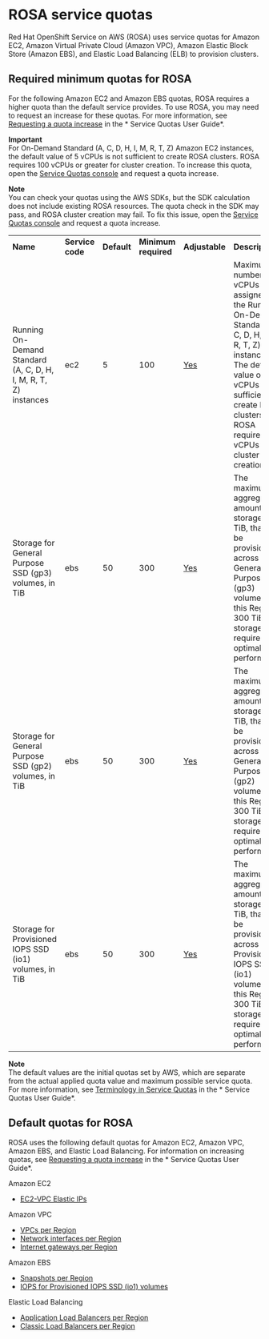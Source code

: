 # ROSA service quotas<a name="service-quotas-rosa"></a>

 Red Hat OpenShift Service on AWS \(ROSA\) uses service quotas for Amazon EC2, Amazon Virtual Private Cloud \(Amazon VPC\), Amazon Elastic Block Store \(Amazon EBS\), and Elastic Load Balancing \(ELB\) to provision clusters\.

## Required minimum quotas for ROSA<a name="required-quotas"></a>

For the following Amazon EC2 and Amazon EBS quotas, ROSA requires a higher quota than the default service provides\. To use ROSA, you may need to request an increase for these quotas\. For more information, see [Requesting a quota increase](https://docs.aws.amazon.com/servicequotas/latest/userguide/request-quota-increase.html) in the * Service Quotas User Guide*\.

**Important**  
For On\-Demand Standard \(A, C, D, H, I, M, R, T, Z\) Amazon EC2 instances, the default value of 5 vCPUs is not sufficient to create ROSA clusters\. ROSA requires 100 vCPUs or greater for cluster creation\. To increase this quota, open the [Service Quotas console](https://console.aws.amazon.com/servicequotas/home/services/ec2/quotas/L-1216C47A) and request a quota increase\.

**Note**  
You can check your quotas using the AWS SDKs, but the SDK calculation does not include existing ROSA resources\. The quota check in the SDK may pass, and ROSA cluster creation may fail\. To fix this issue, open the [Service Quotas console](https://console.aws.amazon.com/servicequotas) and request a quota increase\.


|  |  |  |  |  |  | 
| --- |--- |--- |--- |--- |--- |
|   **Name**   |   **Service code**   |   **Default**   |   **Minimum required**   |   **Adjustable**   |   **Description**   | 
|  Running On\-Demand Standard \(A, C, D, H, I, M, R, T, Z\) instances  |  ec2  |  5  |  100  |   [Yes](https://console.aws.amazon.com/servicequotas/home/services/ec2/quotas/L-1216C47A)   |  Maximum number of vCPUs assigned to the Running On\-Demand Standard \(A, C, D, H, I, M, R, T, Z\) instances\. The default value of 5 vCPUs is not sufficient to create ROSA clusters\. ROSA requires 100 vCPUs for cluster creation\.  | 
|  Storage for General Purpose SSD \(gp3\) volumes, in TiB  |  ebs  |  50  |  300  |   [Yes](https://console.aws.amazon.com/servicequotas/home/services/ebs/quotas/L-7A658B76)   |  The maximum aggregated amount of storage, in TiB, that can be provisioned across General Purpose SSD \(gp3\) volumes in this Region\. 300 TiB of storage is required for optimal performance\.  | 
|  Storage for General Purpose SSD \(gp2\) volumes, in TiB  |  ebs  |  50  |  300  |   [Yes](https://console.aws.amazon.com/servicequotas/home/services/ebs/quotas/L-D18FCD1D)   |  The maximum aggregated amount of storage, in TiB, that can be provisioned across General Purpose SSD \(gp2\) volumes in this Region\. 300 TiB of storage is required for optimal performance\.  | 
|  Storage for Provisioned IOPS SSD \(io1\) volumes, in TiB  |  ebs  |  50  |  300  |   [Yes](https://console.aws.amazon.com/servicequotas/home/services/ebs/quotas/L-FD252861)   |  The maximum aggregated amount of storage, in TiB, that can be provisioned across Provisioned IOPS SSD \(io1\) volumes in this Region\. 300 TiB of storage is required for optimal performance\.  | 

**Note**  
The default values are the initial quotas set by AWS, which are separate from the actual applied quota value and maximum possible service quota\. For more information, see [Terminology in Service Quotas](https://docs.aws.amazon.com/servicequotas/latest/userguide/intro.html#intro_getting-started) in the * Service Quotas User Guide*\.

## Default quotas for ROSA<a name="default-quotas"></a>

 ROSA uses the following default quotas for Amazon EC2, Amazon VPC, Amazon EBS, and Elastic Load Balancing\. For information on increasing quotas, see [Requesting a quota increase](https://docs.aws.amazon.com/servicequotas/latest/userguide/request-quota-increase.html) in the * Service Quotas User Guide*\.

 Amazon EC2   
+  [EC2\-VPC Elastic IPs](https://docs.aws.amazon.com/general/latest/gr/ec2-service.html#limits_ec2) 

 Amazon VPC   
+  [VPCs per Region](https://docs.aws.amazon.com/general/latest/gr/vpc-service.html#vpc-quotas) 
+  [Network interfaces per Region](https://docs.aws.amazon.com/general/latest/gr/vpc-service.html#vpc-quotas) 
+  [Internet gateways per Region](https://docs.aws.amazon.com/general/latest/gr/vpc-service.html#vpc-quotas) 

 Amazon EBS   
+  [Snapshots per Region](https://docs.aws.amazon.com/general/latest/gr/ebs-service.html#limits_ebs) 
+  [IOPS for Provisioned IOPS SSD \(io1\) volumes](https://docs.aws.amazon.com/general/latest/gr/ebs-service.html#limits_ebs) 

 Elastic Load Balancing   
+  [Application Load Balancers per Region](https://docs.aws.amazon.com/general/latest/gr/elb.html#limits_elastic_load_balancer) 
+  [Classic Load Balancers per Region](https://docs.aws.amazon.com/general/latest/gr/elb.html#limits_elastic_load_balancer) 
